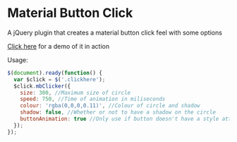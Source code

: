 # Material Button Click
A jQuery plugin that creates a material button click feel with some options

<a href="http://lopeax.github.io/material-button-click/" target="\_blank">Click here</a> for a demo of it in action

Usage:

```javascript
$(document).ready(function() {
  var $click = $('.clickhere');
  $click.mbClicker({
    size: 300, //Maximum size of circle
    speed: 750, //Time of animation in miliseconds
    colour: 'rgba(0,0,0,0.11)', //Colour of circle and shadow
    shadow: false, //Whether or not to have a shadow on the circle
    buttonAnimation: true //Only use if button doesn't have a style attribute
  });
});
```
